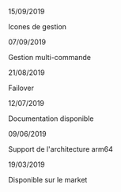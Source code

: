 15/09/2019

Icones de gestion

07/09/2019

Gestion multi-commande

21/08/2019

Failover

12/07/2019

Documentation disponible

09/06/2019

Support de l'architecture arm64

19/03/2019

Disponible sur le market